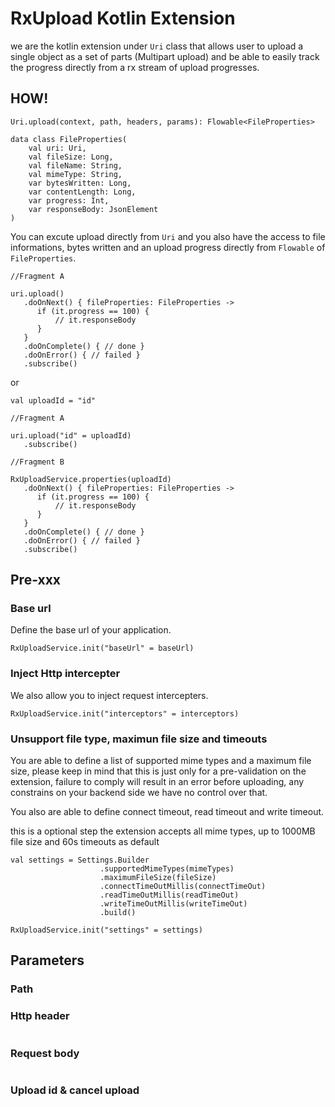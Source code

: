 # RxUpload Kotlin Extension

we are the kotlin extension under `Uri` class that allows user to upload a single object as a set of parts (Multipart upload) and be able to easily track the progress directly from a rx stream of upload progresses.

## HOW!

```text
Uri.upload(context, path, headers, params): Flowable<FileProperties>
```

```text
data class FileProperties(
    val uri: Uri,
    val fileSize: Long,
    val fileName: String,
    val mimeType: String,
    var bytesWritten: Long,
    var contentLength: Long,
    var progress: Int,
    var responseBody: JsonElement
)
```

You can excute upload directly from `Uri` and you also have the access to file informations, bytes written and an upload progress directly from `Flowable` of `FileProperties`.

```text
//Fragment A

uri.upload()
   .doOnNext() { fileProperties: FileProperties ->          
      if (it.progress == 100) {
          // it.responseBody
      }
   }
   .doOnComplete() { // done }
   .doOnError() { // failed }
   .subscribe()
```

or

```text
val uploadId = "id"

//Fragment A

uri.upload("id" = uploadId)
   .subscribe()
   
//Fragment B

RxUploadService.properties(uploadId)
   .doOnNext() { fileProperties: FileProperties ->          
      if (it.progress == 100) {
          // it.responseBody
      }
   }
   .doOnComplete() { // done }
   .doOnError() { // failed }
   .subscribe()
```

## Pre-xxx

### Base url

Define the base url of your application.

```text
RxUploadService.init("baseUrl" = baseUrl) 
```

### Inject Http intercepter

We also allow you to inject request intercepters.

```text
RxUploadService.init("interceptors" = interceptors) 
```

### Unsupport file type, maximun file size and timeouts

You are able to define a list of supported mime types and a maximum file size, please keep in mind that this is just only for a pre-validation on the extension, failure to comply will result in an error before uploading, any constrains on your backend side we have no control over that.

You also are able to define connect timeout, read timeout and write timeout.  

this is a optional step the extension accepts all mime types, up to 1000MB file size and 60s timeouts as default

```text
val settings = Settings.Builder
                    .supportedMimeTypes(mimeTypes)
                    .maximumFileSize(fileSize)
                    .connectTimeOutMillis(connectTimeOut)
                    .readTimeOutMillis(readTimeOut)
                    .writeTimeOutMillis(writeTimeOut)
                    .build()
                    
RxUploadService.init("settings" = settings) 
```

## Parameters

### Path

### Http header
```text
```

### Request body
```text
```

### Upload id & cancel upload
```text
```
